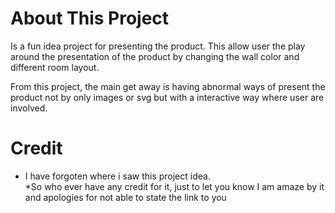 # About This Project

Is a fun idea project for presenting the product. This allow user the play around the presentation of the product by changing the wall color and different room layout.

From this project, the main get away is having abnormal ways of present the product not by only images or svg but with a interactive way where user are involved.

# Credit
- I have forgoten where i saw this project idea. 
<br/>*So who ever have any credit for it, just to let you know I am amaze by it and apologies for not able to state the link to you
